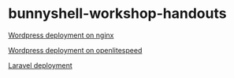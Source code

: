 # bunnyshell-workshop-handouts

[Wordpress deployment on nginx](./wordpress-nginx.md)

[Wordpress deployment on openlitespeed](./wordpress-openlitespeed.md)

[Laravel deployment](./laravel.md)

